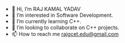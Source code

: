 - 👋 Hi, I’m RAJ KAMAL YADAV
- 👀 I’m interested in Software Development.
- 🌱 I’m currently learning C++.
- 💞️ I’m looking to collaborate on C++ projects.
- 📫 How to reach me rajgcet.edu@gmail.com

<!---
Rajkamalyadav707/Rajkamalyadav707 is a ✨ special ✨ repository because its `README.md` (this file) appears on your GitHub profile.
You can click the Preview link to take a look at your changes.
--->
